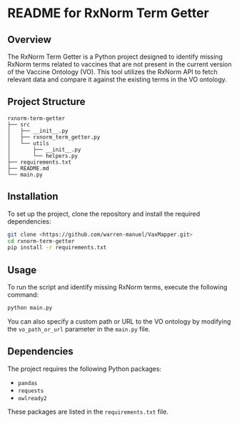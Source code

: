 # README for RxNorm Term Getter

## Overview

The RxNorm Term Getter is a Python project designed to identify missing RxNorm terms related to vaccines that are not present in the current version of the Vaccine Ontology (VO). This tool utilizes the RxNorm API to fetch relevant data and compare it against the existing terms in the VO ontology.

## Project Structure

```
rxnorm-term-getter
├── src
│   ├── __init__.py
│   ├── rxnorm_term_getter.py
│   └── utils
│       ├── __init__.py
│       └── helpers.py
├── requirements.txt
├── README.md
└── main.py
```

## Installation

To set up the project, clone the repository and install the required dependencies:

```bash
git clone <https://github.com/warren-manuel/VaxMapper.git>
cd rxnorm-term-getter
pip install -r requirements.txt
```

## Usage

To run the script and identify missing RxNorm terms, execute the following command:

```bash
python main.py
```

You can also specify a custom path or URL to the VO ontology by modifying the `vo_path_or_url` parameter in the `main.py` file.

## Dependencies

The project requires the following Python packages:

- `pandas`
- `requests`
- `owlready2`

These packages are listed in the `requirements.txt` file.
